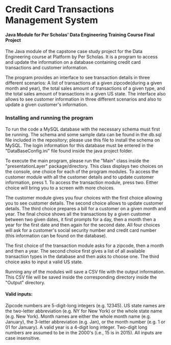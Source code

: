 # Credit Card Transactions Management System
#### Java Module for Per Scholas' Data Engineering Training Course Final Project

The Java module of the capstone case study project for the Data Engineering course at Platform by Per Scholas. It is a program to access and update the information on a database containing credit card transactions and customer information. 

The program provides an interface to see transaction details in three different scenarios: A list of transactions at a given zipcode(during a given month and year), the total sales amount of transactions of a given type, and the total sales amount of transactions in a given US state. The interface also allows to see customer information in three different scenarios and also to update a given customer's information.

### Installing and running the program

To run the code a MySQL database with the necessary schema must first be running. The schema and some sample data can be found in the db.sql file included in the repository; please use this file to install the schema on MySQL. The login information for this database must be entered in the "DataBaseConfig.ini" file found inside the java project folder.

To execute the main program, please run the "Main" class inside the "presentationLayer" package/directory. This class displays two choices on the console, one choice for each of the program modules. To access the customer module with all the customer details and to update customer information, press 1. To access the transaction module, press two. Either choice will bring you to a screen with more choices. 

The customer module gives you four choices with the first choice allowing you to see customer details. The second choice allows to update customer details. The third choice prepares a bill for a customer on a given month and year. The final choice shows all the transactions by a given customer between two given dates, it first prompts for a day, then a month then a year for the first date and then again for the second date. All four choices will ask for a customer's social security number and credit card number (this information can be found on the database).

The first choice of the transaction module asks for a zipcode, then a month and then a year. The second choice first gives a list of all available transaction types in the database and then asks to choose one. The third choice asks to input a valid US state.

Running any of the modules will save a CSV file with the output information. This CSV file will be saved inside the corresponding directory inside the "Output" directory. 

#### Valid inputs:
Zipcode numbers are 5-digit-long integers (e.g. 12345).
US state names are the two-letter abbreviation (e.g. NY for New York) or the whole state name (e.g. New York).
Month names are either the whole month name (e.g. January), the 3-letter abbreviation (e.g. Jan), or the month number (e.g. 1 or 01 for January).
A valid year is a 4-digit long integer. Two-digit long numbers are assumed to be in the 2000's (i.e., 15 is in 2015). 
All inputs are case insensitive.
